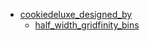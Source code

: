 * [cookiedeluxe_designed_by](cookiedeluxe_designed_by)
  * [half_width_gridfinity_bins](cookiedeluxe_designed_by/half_width_gridfinity_bins)

